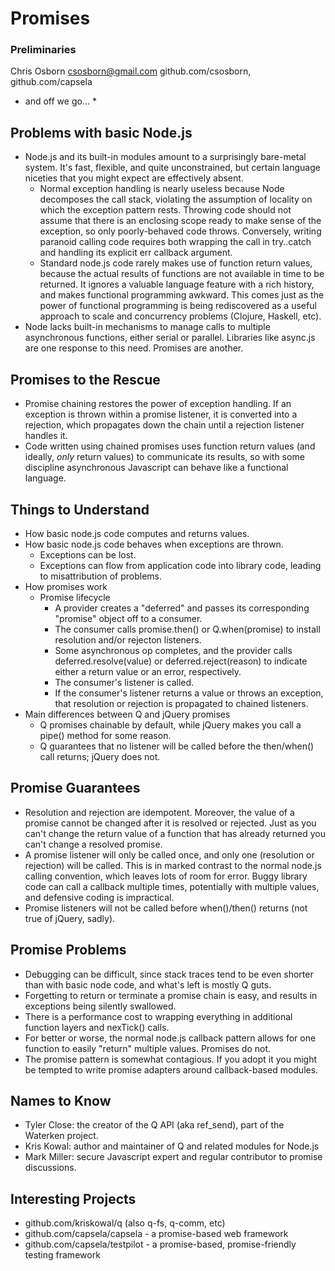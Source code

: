 # Promises

### Preliminaries

Chris Osborn
csosborn@gmail.com
github.com/csosborn, github.com/capsela

* and off we go... *

## Problems with basic Node.js
* Node.js and its built-in modules amount to a surprisingly bare-metal system. It's fast, flexible, and quite unconstrained, but certain language niceties that you might expect are effectively absent.
	* Normal exception handling is nearly useless because Node decomposes the call stack, violating the assumption of locality on which the exception pattern rests. Throwing code should not assume that there is an enclosing scope ready to make sense of the exception, so only poorly-behaved code throws. Conversely, writing paranoid calling code requires both wrapping the call in try..catch and handling its explicit err callback argument. 
	* Standard node.js code rarely makes use of function return values, because the actual results of functions are not available in time to be returned. It ignores a valuable language feature with a rich history, and makes functional programming awkward. This comes just as the power of functional programming is being rediscovered as a useful approach to scale and concurrency problems (Clojure, Haskell, etc).
* Node lacks built-in mechanisms to manage calls to multiple asynchronous functions, either serial or parallel. Libraries like async.js are one response to this need. Promises are another.

## Promises to the Rescue
* Promise chaining restores the power of exception handling. If an exception is thrown within a promise listener, it is converted into a rejection, which propagates down the chain until a rejection listener handles it. 
* Code written using chained promises uses function return values (and ideally, *only* return values) to communicate its results, so with some discipline asynchronous Javascript can behave like a functional language.

## Things to Understand
* How basic node.js code computes and returns values. 
* How basic node.js code behaves when exceptions are thrown.
	* Exceptions can be lost.
	* Exceptions can flow from application code into library code, leading to misattribution of problems.
* How promises work
	* Promise lifecycle
		* A provider creates a "deferred" and passes its corresponding "promise" object off to a consumer.
		* The consumer calls promise.then() or Q.when(promise) to install resolution and/or rejecton listeners.
		* Some asynchronous op completes, and the provider calls deferred.resolve(value) or deferred.reject(reason) to indicate either a return value or an error, respectively.
		* The consumer's listener is called.
		* If the consumer's listener returns a value or throws an exception, that resolution or rejection is propagated to chained listeners.
* Main differences between Q and jQuery promises
	* Q promises chainable by default, while jQuery makes you call a pipe() method for some reason.
	* Q guarantees that no listener will be called before the then/when() call returns; jQuery does not.
	
## Promise Guarantees
* Resolution and rejection are idempotent. Moreover, the value of a promise cannot be changed after it is resolved or rejected. Just as you can't change the return value of a function that has already returned you can't change a resolved promise. 
* A promise listener will only be called once, and only one (resolution or rejection) will be called. This is in marked contrast to the normal node.js calling convention, which leaves lots of room for error. Buggy library code can call a callback multiple times, potentially with multiple values, and defensive coding is impractical.
* Promise listeners will not be called before when()/then() returns (not true of jQuery, sadly).

## Promise Problems
* Debugging can be difficult, since stack traces tend to be even shorter than with basic node code, and what's left is mostly Q guts.
* Forgetting to return or terminate a promise chain is easy, and results in exceptions being silently swallowed.
* There is a performance cost to wrapping everything in additional function layers and nexTick() calls.
* For better or worse, the normal node.js callback pattern allows for one function to easily "return" multiple values. Promises do not.
* The promise pattern is somewhat contagious. If you adopt it you might be tempted to write promise adapters around callback-based modules.

## Names to Know
* Tyler Close: the creator of the Q API (aka ref_send), part of the Waterken project.
* Kris Kowal: author and maintainer of Q and related modules for Node.js
* Mark Miller: secure Javascript expert and regular contributor to promise discussions.

## Interesting Projects
* github.com/kriskowal/q (also q-fs, q-comm, etc)
* github.com/capsela/capsela - a promise-based web framework
* github.com/capsela/testpilot - a promise-based, promise-friendly testing framework

